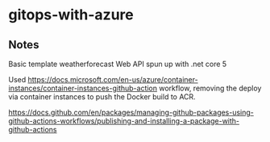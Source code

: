 # gitops-with-azure

## Notes

Basic template weatherforecast Web API spun up with .net core 5

Used https://docs.microsoft.com/en-us/azure/container-instances/container-instances-github-action workflow, removing the deploy via container instances to push the Docker build to ACR.

https://docs.github.com/en/packages/managing-github-packages-using-github-actions-workflows/publishing-and-installing-a-package-with-github-actions
